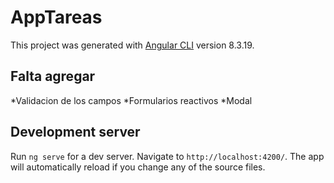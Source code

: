 # AppTareas

This project was generated with [Angular CLI](https://github.com/angular/angular-cli) version 8.3.19.


## Falta agregar

*Validacion de los campos
*Formularios reactivos
*Modal

## Development server

Run `ng serve` for a dev server. Navigate to `http://localhost:4200/`. The app will automatically reload if you change any of the source files.
